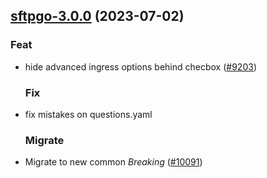 

## [sftpgo-3.0.0](https://github.com/truecharts/charts/compare/sftpgo-2.0.13...sftpgo-3.0.0) (2023-07-02)

### Feat

- hide advanced ingress options behind checbox ([#9203](https://github.com/truecharts/charts/issues/9203))
  
  ### Fix

- fix mistakes on questions.yaml
  
  ### Migrate

- Migrate to new common *Breaking* ([#10091](https://github.com/truecharts/charts/issues/10091))
  
  